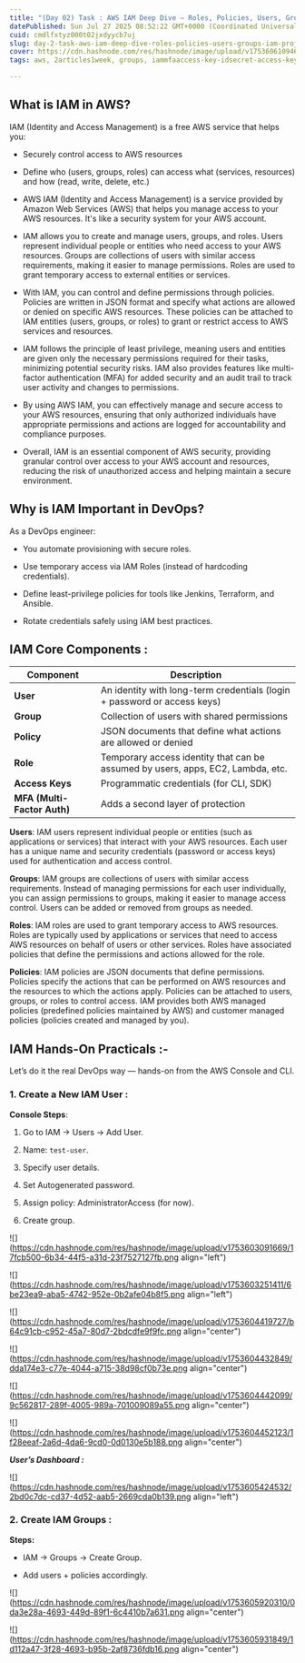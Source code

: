 ```yaml
---
title: "(Day 02) Task : AWS IAM Deep Dive – Roles, Policies, Users, Groups + IAM Project :-"
datePublished: Sun Jul 27 2025 08:52:22 GMT+0000 (Coordinated Universal Time)
cuid: cmdlfxtyz000t02jxdyycb7uj
slug: day-2-task-aws-iam-deep-dive-roles-policies-users-groups-iam-project
cover: https://cdn.hashnode.com/res/hashnode/image/upload/v1753606109466/e38dbecd-ad07-4b87-91f0-17650e6ba7f1.png
tags: aws, 2articles1week, groups, iammfaaccess-key-idsecret-access-key, iam-role-in-aws, iam-users, list-iam-users, abhishek-veeramalla, iamrole

---
```


## What is IAM in AWS?

IAM (Identity and Access Management) is a free AWS service that helps you:

* Securely control access to AWS resources
    
* Define who (users, groups, roles) can access what (services, resources) and how (read, write, delete, etc.)
    
* AWS IAM (Identity and Access Management) is a service provided by Amazon Web Services (AWS) that helps you manage access to your AWS resources. It's like a security system for your AWS account.
    
* IAM allows you to create and manage users, groups, and roles. Users represent individual people or entities who need access to your AWS resources. Groups are collections of users with similar access requirements, making it easier to manage permissions. Roles are used to grant temporary access to external entities or services.
    
* With IAM, you can control and define permissions through policies. Policies are written in JSON format and specify what actions are allowed or denied on specific AWS resources. These policies can be attached to IAM entities (users, groups, or roles) to grant or restrict access to AWS services and resources.
    
* IAM follows the principle of least privilege, meaning users and entities are given only the necessary permissions required for their tasks, minimizing potential security risks. IAM also provides features like multi-factor authentication (MFA) for added security and an audit trail to track user activity and changes to permissions.
    
* By using AWS IAM, you can effectively manage and secure access to your AWS resources, ensuring that only authorized individuals have appropriate permissions and actions are logged for accountability and compliance purposes.
    
* Overall, IAM is an essential component of AWS security, providing granular control over access to your AWS account and resources, reducing the risk of unauthorized access and helping maintain a secure environment.
    

## Why is IAM Important in DevOps?

As a DevOps engineer:

* You automate provisioning with secure roles.
    
* Use temporary access via IAM Roles (instead of hardcoding credentials).
    
* Define least-privilege policies for tools like Jenkins, Terraform, and Ansible.
    
* Rotate credentials safely using IAM best practices.
    

## IAM Core Components :

| **Component** | **Description** |
| --- | --- |
| **User** | An identity with long-term credentials (login + password or access keys) |
| **Group** | Collection of users with shared permissions |
| **Policy** | JSON documents that define what actions are allowed or denied |
| **Role** | Temporary access identity that can be assumed by users, apps, EC2, Lambda, etc. |
| **Access Keys** | Programmatic credentials (for CLI, SDK) |
| **MFA (Multi-Factor Auth)** | Adds a second layer of protection |

**Users**: IAM users represent individual people or entities (such as applications or services) that interact with your AWS resources. Each user has a unique name and security credentials (password or access keys) used for authentication and access control.

**Groups**: IAM groups are collections of users with similar access requirements. Instead of managing permissions for each user individually, you can assign permissions to groups, making it easier to manage access control. Users can be added or removed from groups as needed.

**Roles**: IAM roles are used to grant temporary access to AWS resources. Roles are typically used by applications or services that need to access AWS resources on behalf of users or other services. Roles have associated policies that define the permissions and actions allowed for the role.

**Policies**: IAM policies are JSON documents that define permissions. Policies specify the actions that can be performed on AWS resources and the resources to which the actions apply. Policies can be attached to users, groups, or roles to control access. IAM provides both AWS managed policies (predefined policies maintained by AWS) and customer managed policies (policies created and managed by you).

## IAM Hands-On Practicals :-

Let’s do it the real DevOps way — hands-on from the AWS Console and CLI.

### 1\. Create a New IAM User :

**Console Steps**:

1. Go to IAM → Users → Add User.
    
2. Name: `test-user`.
    
3. Specify user details.
    
4. Set Autogenerated password.
    
5. Assign policy: AdministratorAccess (for now).
    
6. Create group.
    

![](https://cdn.hashnode.com/res/hashnode/image/upload/v1753603091669/17fcb500-6b34-44f5-a31d-23f7527127fb.png align="left")

![](https://cdn.hashnode.com/res/hashnode/image/upload/v1753603251411/6be23ea9-aba5-4742-952e-0b2afe04b8f5.png align="left")

![](https://cdn.hashnode.com/res/hashnode/image/upload/v1753604419727/b64c91cb-c952-45a7-80d7-2bdcdfe9f9fc.png align="center")

![](https://cdn.hashnode.com/res/hashnode/image/upload/v1753604432849/dda174e3-c77e-4044-a715-38d98cf0b73e.png align="center")

![](https://cdn.hashnode.com/res/hashnode/image/upload/v1753604442099/9c562817-289f-4005-989a-701009089a55.png align="center")

![](https://cdn.hashnode.com/res/hashnode/image/upload/v1753604452123/1f28eeaf-2a6d-4da6-9cd0-0d0130e5b188.png align="center")

***User’s Dashboard :***

![](https://cdn.hashnode.com/res/hashnode/image/upload/v1753605424532/2bd0c7dc-cd37-4d52-aab5-2669cda0b139.png align="left")

### 2\. Create IAM Groups :

**Steps:**

* IAM → Groups → Create Group.
    
* Add users + policies accordingly.
    

![](https://cdn.hashnode.com/res/hashnode/image/upload/v1753605920310/0da3e28a-4693-449d-89f1-6c4410b7a631.png align="center")

![](https://cdn.hashnode.com/res/hashnode/image/upload/v1753605931849/1d112a47-3f28-4693-b95b-2af8736fdb16.png align="center")